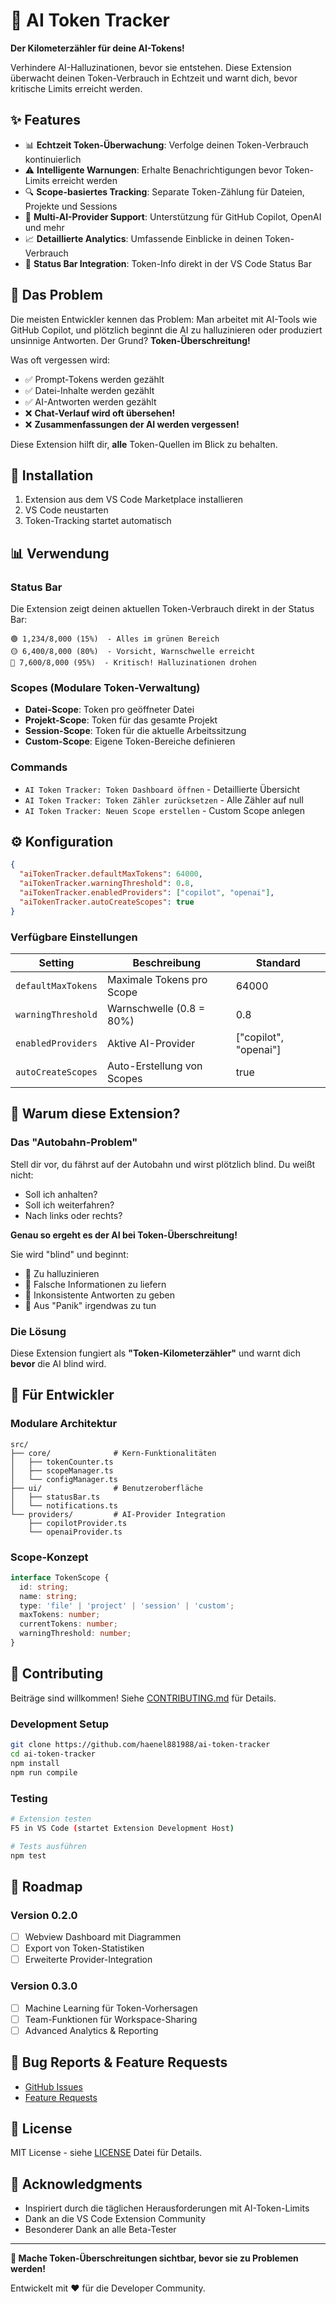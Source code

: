 # 🚀 AI Token Tracker

**Der Kilometerzähler für deine AI-Tokens!**

Verhindere AI-Halluzinationen, bevor sie entstehen. Diese Extension überwacht deinen Token-Verbrauch in Echtzeit und warnt dich, bevor kritische Limits erreicht werden.

## ✨ Features

- 📊 **Echtzeit Token-Überwachung**: Verfolge deinen Token-Verbrauch kontinuierlich
- ⚠️ **Intelligente Warnungen**: Erhalte Benachrichtigungen bevor Token-Limits erreicht werden
- 🔍 **Scope-basiertes Tracking**: Separate Token-Zählung für Dateien, Projekte und Sessions
- 🎯 **Multi-AI-Provider Support**: Unterstützung für GitHub Copilot, OpenAI und mehr
- 📈 **Detaillierte Analytics**: Umfassende Einblicke in deinen Token-Verbrauch
- 🎨 **Status Bar Integration**: Token-Info direkt in der VS Code Status Bar

## 🎯 Das Problem

Die meisten Entwickler kennen das Problem: Man arbeitet mit AI-Tools wie GitHub Copilot, und plötzlich beginnt die AI zu halluzinieren oder produziert unsinnige Antworten. Der Grund? **Token-Überschreitung!**

Was oft vergessen wird:
- ✅ Prompt-Tokens werden gezählt
- ✅ Datei-Inhalte werden gezählt  
- ✅ AI-Antworten werden gezählt
- ❌ **Chat-Verlauf wird oft übersehen!**
- ❌ **Zusammenfassungen der AI werden vergessen!**

Diese Extension hilft dir, **alle** Token-Quellen im Blick zu behalten.

## 🚀 Installation

1. Extension aus dem VS Code Marketplace installieren
2. VS Code neustarten
3. Token-Tracking startet automatisch

## 📊 Verwendung

### Status Bar
Die Extension zeigt deinen aktuellen Token-Verbrauch direkt in der Status Bar:
```
🟢 1,234/8,000 (15%)  - Alles im grünen Bereich
🟡 6,400/8,000 (80%)  - Vorsicht, Warnschwelle erreicht  
🔴 7,600/8,000 (95%)  - Kritisch! Halluzinationen drohen
```

### Scopes (Modulare Token-Verwaltung)
- **Datei-Scope**: Token pro geöffneter Datei
- **Projekt-Scope**: Token für das gesamte Projekt
- **Session-Scope**: Token für die aktuelle Arbeitssitzung
- **Custom-Scope**: Eigene Token-Bereiche definieren

### Commands
- `AI Token Tracker: Token Dashboard öffnen` - Detaillierte Übersicht
- `AI Token Tracker: Token Zähler zurücksetzen` - Alle Zähler auf null
- `AI Token Tracker: Neuen Scope erstellen` - Custom Scope anlegen

## ⚙️ Konfiguration

```json
{
  "aiTokenTracker.defaultMaxTokens": 64000,
  "aiTokenTracker.warningThreshold": 0.8,
  "aiTokenTracker.enabledProviders": ["copilot", "openai"],
  "aiTokenTracker.autoCreateScopes": true
}
```

### Verfügbare Einstellungen

| Setting | Beschreibung | Standard |
|---------|-------------|----------|
| `defaultMaxTokens` | Maximale Tokens pro Scope | 64000 |
| `warningThreshold` | Warnschwelle (0.8 = 80%) | 0.8 |
| `enabledProviders` | Aktive AI-Provider | ["copilot", "openai"] |
| `autoCreateScopes` | Auto-Erstellung von Scopes | true |

## 🎯 Warum diese Extension?

### Das "Autobahn-Problem"
Stell dir vor, du fährst auf der Autobahn und wirst plötzlich blind. Du weißt nicht:
- Soll ich anhalten?
- Soll ich weiterfahren?
- Nach links oder rechts?

**Genau so ergeht es der AI bei Token-Überschreitung!**

Sie wird "blind" und beginnt:
- 🚨 Zu halluzinieren
- 🚨 Falsche Informationen zu liefern
- 🚨 Inkonsistente Antworten zu geben
- 🚨 Aus "Panik" irgendwas zu tun

### Die Lösung
Diese Extension fungiert als **"Token-Kilometerzähler"** und warnt dich **bevor** die AI blind wird.

## 🔧 Für Entwickler

### Modulare Architektur
```
src/
├── core/              # Kern-Funktionalitäten
│   ├── tokenCounter.ts
│   ├── scopeManager.ts
│   └── configManager.ts
├── ui/                # Benutzeroberfläche
│   ├── statusBar.ts
│   └── notifications.ts
└── providers/         # AI-Provider Integration
    ├── copilotProvider.ts
    └── openaiProvider.ts
```

### Scope-Konzept
```typescript
interface TokenScope {
  id: string;
  name: string;
  type: 'file' | 'project' | 'session' | 'custom';
  maxTokens: number;
  currentTokens: number;
  warningThreshold: number;
}
```

## 🤝 Contributing

Beiträge sind willkommen! Siehe [CONTRIBUTING.md](CONTRIBUTING.md) für Details.

### Development Setup
```bash
git clone https://github.com/haenel881988/ai-token-tracker
cd ai-token-tracker
npm install
npm run compile
```

### Testing
```bash
# Extension testen
F5 in VS Code (startet Extension Development Host)

# Tests ausführen
npm test
```

## 📝 Roadmap

### Version 0.2.0
- [ ] Webview Dashboard mit Diagrammen
- [ ] Export von Token-Statistiken
- [ ] Erweiterte Provider-Integration

### Version 0.3.0
- [ ] Machine Learning für Token-Vorhersagen
- [ ] Team-Funktionen für Workspace-Sharing
- [ ] Advanced Analytics & Reporting

## 🐛 Bug Reports & Feature Requests

- [GitHub Issues](https://github.com/haenel881988/ai-token-tracker/issues)
- [Feature Requests](https://github.com/haenel881988/ai-token-tracker/discussions)

## 📄 License

MIT License - siehe [LICENSE](LICENSE) Datei für Details.

## 🙏 Acknowledgments

- Inspiriert durch die täglichen Herausforderungen mit AI-Token-Limits
- Dank an die VS Code Extension Community
- Besonderer Dank an alle Beta-Tester

---

**🎯 Mache Token-Überschreitungen sichtbar, bevor sie zu Problemen werden!**

Entwickelt mit ❤️ für die Developer Community.
